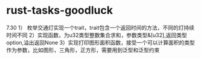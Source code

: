 # rust-tasks-goodluck
7.30 
1） 枚举交通灯实现一个trait，trait包含一个返回时间的方法，不同的灯持续时间不同
2）实现函数，为u32类型整数集合求和，参数类型&[u32],返回类型option<u32>,溢出返回None
3）实现打印图形面积函数，接受一个可以计算面积的类型作为参数，比如图形，三角形，正方形，需要用到泛型和泛型约束

